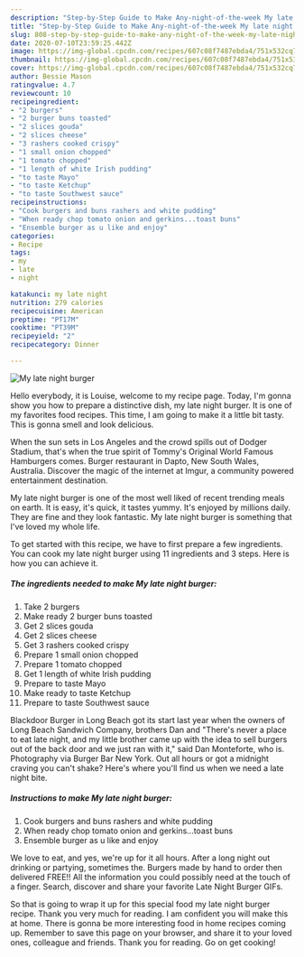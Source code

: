 ```yaml
---
description: "Step-by-Step Guide to Make Any-night-of-the-week My late night burger"
title: "Step-by-Step Guide to Make Any-night-of-the-week My late night burger"
slug: 808-step-by-step-guide-to-make-any-night-of-the-week-my-late-night-burger
date: 2020-07-10T23:59:25.442Z
image: https://img-global.cpcdn.com/recipes/607c08f7487ebda4/751x532cq70/my-late-night-burger-recipe-main-photo.jpg
thumbnail: https://img-global.cpcdn.com/recipes/607c08f7487ebda4/751x532cq70/my-late-night-burger-recipe-main-photo.jpg
cover: https://img-global.cpcdn.com/recipes/607c08f7487ebda4/751x532cq70/my-late-night-burger-recipe-main-photo.jpg
author: Bessie Mason
ratingvalue: 4.7
reviewcount: 10
recipeingredient:
- "2 burgers"
- "2 burger buns toasted"
- "2 slices gouda"
- "2 slices cheese"
- "3 rashers cooked crispy"
- "1 small onion chopped"
- "1 tomato chopped"
- "1 length of white Irish pudding"
- "to taste Mayo"
- "to taste Ketchup"
- "to taste Southwest sauce"
recipeinstructions:
- "Cook burgers and buns rashers and white pudding"
- "When ready chop tomato onion and gerkins...toast buns"
- "Ensemble burger as u like and enjoy"
categories:
- Recipe
tags:
- my
- late
- night

katakunci: my late night 
nutrition: 279 calories
recipecuisine: American
preptime: "PT17M"
cooktime: "PT39M"
recipeyield: "2"
recipecategory: Dinner

---
```



![My late night burger](https://img-global.cpcdn.com/recipes/607c08f7487ebda4/751x532cq70/my-late-night-burger-recipe-main-photo.jpg)

Hello everybody, it is Louise, welcome to my recipe page. Today, I'm gonna show you how to prepare a distinctive dish, my late night burger. It is one of my favorites food recipes. This time, I am going to make it a little bit tasty. This is gonna smell and look delicious.

When the sun sets in Los Angeles and the crowd spills out of Dodger Stadium, that&#39;s when the true spirit of Tommy&#39;s Original World Famous Hamburgers comes. Burger restaurant in Dapto, New South Wales, Australia. Discover the magic of the internet at Imgur, a community powered entertainment destination.

My late night burger is one of the most well liked of recent trending meals on earth. It is easy, it's quick, it tastes yummy. It's enjoyed by millions daily. They are fine and they look fantastic. My late night burger is something that I've loved my whole life.


To get started with this recipe, we have to first prepare a few ingredients. You can cook my late night burger using 11 ingredients and 3 steps. Here is how you can achieve it.

<!--inarticleads1-->

##### The ingredients needed to make My late night burger:

1. Take 2 burgers
1. Make ready 2 burger buns toasted
1. Get 2 slices gouda
1. Get 2 slices cheese
1. Get 3 rashers cooked crispy
1. Prepare 1 small onion chopped
1. Prepare 1 tomato chopped
1. Get 1 length of white Irish pudding
1. Prepare to taste Mayo
1. Make ready to taste Ketchup
1. Prepare to taste Southwest sauce


Blackdoor Burger in Long Beach got its start last year when the owners of Long Beach Sandwich Company, brothers Dan and &#34;There&#39;s never a place to eat late night, and my little brother came up with the idea to sell burgers out of the back door and we just ran with it,&#34; said Dan Monteforte, who is. Photography via Burger Bar New York. Out all hours or got a midnight craving you can&#39;t shake? Here&#39;s where you&#39;ll find us when we need a late night bite. 

<!--inarticleads2-->

##### Instructions to make My late night burger:

1. Cook burgers and buns rashers and white pudding
1. When ready chop tomato onion and gerkins...toast buns
1. Ensemble burger as u like and enjoy


We love to eat, and yes, we&#39;re up for it all hours. After a long night out drinking or partying, sometimes the. Burgers made by hand to order then delivered FREE!! All the information you could possibly need at the touch of a finger. Search, discover and share your favorite Late Night Burger GIFs. 

So that is going to wrap it up for this special food my late night burger recipe. Thank you very much for reading. I am confident you will make this at home. There is gonna be more interesting food in home recipes coming up. Remember to save this page on your browser, and share it to your loved ones, colleague and friends. Thank you for reading. Go on get cooking!
